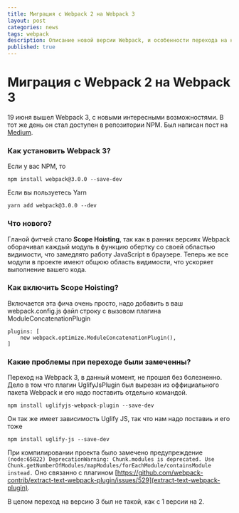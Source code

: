 ```yaml
---
title: Миграция с Webpack 2 на Webpack 3
layout: post
categories: news
tags: webpack
description: Описание новой версии Webpack, и особенности перехода на нее
published: true
---
```


# Миграция с Webpack 2 на Webpack 3

19 июня вышел Webpack 3, с новыми интересными возможностями. В тот же день он стал доступен в репозитории NPM. Был написан пост на [Medium](https://medium.com/webpack/webpack-3-official-release-15fd2dd8f07b).

### Как установить Webpack 3?

Если у вас NPM, то

```
npm install webpack@3.0.0 --save-dev
```

Если вы пользуетесь Yarn

```
yarn add webpack@3.0.0 --dev
```

### Что нового?

Гланой фитчей стало **Scope Hoisting**, так как в ранних версиях Webpack оборачивал каждый модуль в функцию обертку со своей областью видимости, что замедлято работу JavaScript в браузере. Теперь же все модули в проекте имеют общюю область видимости, что ускоряет выполнение вашего кода.

### Как включить Scope Hoisting?

Включается эта фича очень просто, надо добавить в ваш webpack.config.js файл строку с вызовом плагина ModuleConcatenationPlugin

```
plugins: [
    new webpack.optimize.ModuleConcatenationPlugin(),
]
```

### Какие проблемы при переходе были замеченны?

Переход на Webpack 3, в данный момент, не прошел без болезненно. Дело в том что плагин UglifyJsPlugin был вырезан из оффициального пакета Webpack и его надо поставить отдельно командой.

```
npm install uglifyjs-webpack-plugin --save-dev
```

Он так же имеет зависимость Uglify JS, так что нам надо поставиь и его тоже

```
npm install uglify-js --save-dev
```

При компилировании проекта было замечено предупреждение `(node:65822) DeprecationWarning: Chunk.modules is deprecated. Use Chunk.getNumberOfModules/mapModules/forEachModule/containsModule instead.` Оно связанно с плагином [https://github.com/webpack-contrib/extract-text-webpack-plugin/issues/529](extract-text-webpack-plugin).

В целом переход на версию 3 был не такой, как с 1 версии на 2.
